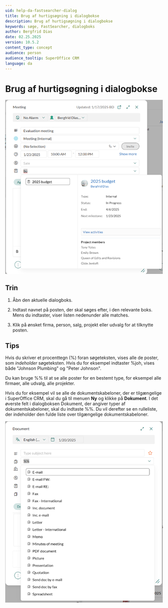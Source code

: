 ```yaml
---
uid: help-da-fastsearcher-dialog
title: Brug af hurtigsøgning i dialogbokse
description: Brug af hurtigsøgning i dialogbokse
keywords: søge, FastSearcher, dialogboks
author: Bergfrid Dias
date: 02.25.2025
version: 10.5.2
content_type: concept
audience: person
audience_tooltip: SuperOffice CRM
language: da
---
```


# Brug af hurtigsøgning i dialogbokse

![Hurtigsøgning -screenshot][img3]

## Trin

1. Åbn den aktuelle dialogboks.

2. Indtast navnet på posten, der skal søges efter, i den relevante boks. Mens du indtaster, viser listen nedenunder alle matches.

3. Klik på ønsket firma, person, salg, projekt eller udvalg for at tilknytte posten.

## Tips

Hvis du skriver et procenttegn (%) foran søgeteksten, vises alle de poster, som *indeholder* søgeteksten. Hvis du for eksempel indtaster %joh, vises både "Johnson Plumbing" og "Peter Johnson".

Du kan bruge %% til at se alle poster for en bestemt type, for eksempel alle firmaer, alle udvalg, alle projekter.

Hvis du for eksempel vil se alle de dokumentskabeloner, der er tilgængelige i SuperOffice CRM, skal du gå til menuen **Ny** og klikke på **Dokument**. I det øverste felt i dialogboksen Dokument, der angiver typer af dokumentskabeloner, skal du indtaste %%. Du vil derefter se en rulleliste, der indeholder den fulde liste over tilgængelige dokumentskabeloner.

![Indtast to procenttegn i Hurtigsøgning for at se alle poster -screenshot][img4]

<!-- Referenced links -->

<!-- Referenced images -->
[img3]: ../../../media/loc/en/search-options/quicksearch-dialog.png
[img4]: ../../../media/loc/en/search-options/getstarted-document-fastsearcher.png
